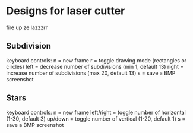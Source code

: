 # Designs for laser cutter

fire up ze lazzzrr

## Subdivision

keyboard controls:
 n = new frame
 r = toggle drawing mode (rectangles or circles)
 left = decrease number of subdivisions (min 1, default 13)
 right = increase number of subdivisions (max 20, default 13)
 s = save a BMP screenshot


## Stars

keyboard controls:
 n = new frame
 left/right = toggle number of horizontal (1-30, default 3)
 up/down = toggle number of vertical (1-20, default 1)
 s = save a BMP screenshot
